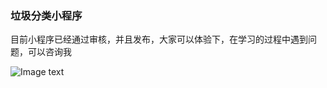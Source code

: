 ### 垃圾分类小程序

目前小程序已经通过审核，并且发布，大家可以体验下，在学习的过程中遇到问题，可以咨询我

![Image text]( https://github.com/tingyuji/imgfiles/blob/master/gh_d2778c07ec2e_344.jpg)

